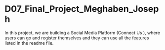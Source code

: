 # D07_Final_Project_Meghaben_Joseph
In this project, we are building a Social Media Platform (Connect Us ), where users can go and register themselves and they can use all the features listed in the readme file.
